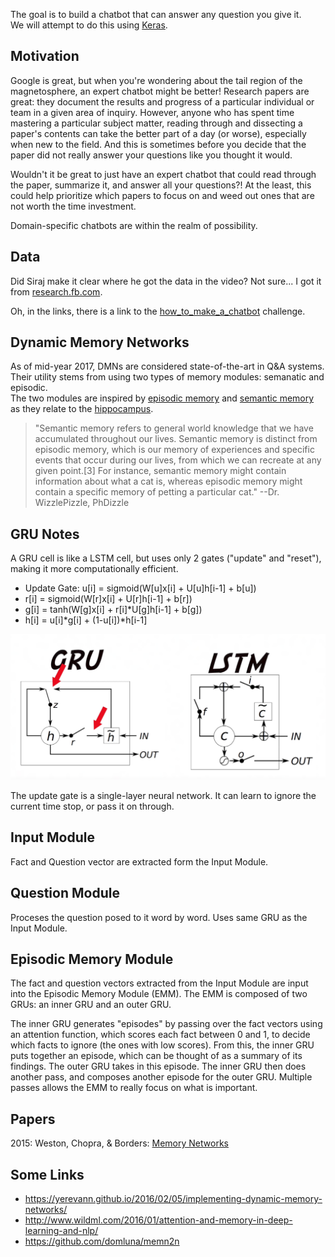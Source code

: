 

The goal is to build a chatbot that can answer any question you give it.  
We will attempt to do this using [Keras](https://keras.io/).

## Motivation
Google is great, but when you're wondering about the tail region of the
magnetosphere, an expert chatbot might be better!  Research papers are great:
they document the results and progress of a particular individual or team
in a given area of inquiry.  However, anyone who has spent time mastering
a particular subject matter, reading through and dissecting a paper's contents
can take the better part of a day (or worse), especially when new to the field.
And this is sometimes before you decide that the paper did not really answer
your questions like you thought it would.  

Wouldn't it be great to just have an expert chatbot that could read through the paper,
summarize it, and answer all your questions?!  At the least, this could help prioritize
which papers to focus on and weed out ones that are not worth the time investment.

Domain-specific chatbots are within the realm of possibility.  

## Data
Did Siraj make it clear where he got the data in the video?  Not sure... I got it 
from [research.fb.com](https://research.fb.com/downloads/babi/).

Oh, in the links, there is a link to the 
[how\_to\_make\_a\_chatbot](https://github.com/llSourcell/How_to_make_a_chatbot) challenge.

## Dynamic Memory Networks
As of mid-year 2017, DMNs are considered state-of-the-art in Q&A systems.  
Their utility stems from using two types of memory modules: semanatic and episodic.  
The two modules are inspired by [episodic memory](https://en.wikipedia.org/wiki/Episodic_memory)
and [semantic memory](https://en.wikipedia.org/wiki/Semantic_memory) as they relate
to the [hippocampus](https://en.wikipedia.org/wiki/Hippocampus).

> "Semantic memory refers to general world knowledge that we have accumulated throughout our lives. Semantic memory is distinct from episodic memory, which is our memory of experiences and specific events that occur during our lives, from which we can recreate at any given point.[3] For instance, semantic memory might contain information about what a cat is, whereas episodic memory might contain a specific memory of petting a particular cat."  --Dr. WizzlePizzle, PhDizzle


## GRU Notes
A GRU cell is like a LSTM cell, but uses only 2 gates ("update" and "reset"), making it more computationally
efficient.

* Update Gate: u[i] = sigmoid(W[u]x[i] + U[u]h[i-1] + b[u])
* r[i] = sigmoid(W[r]x[i] + U[r]h[i-1] + b[r])
* g[i] = tanh(W[g]x[i] + r[i]\*U[g]h[i-1] + b[g])
* h[i] = u[i]\*g[i] + (1-u[i])\*h[i-1]

![gru-vs-lstm](./assets/GRU-vs-LSTM.png)

The update gate is a single-layer neural network. It can learn to ignore the current time stop, or pass
it on through. 

## Input Module
Fact and Question vector are extracted form the Input Module.

## Question Module
Proceses the question posed to it word by word. Uses same GRU as the Input Module. 

## Episodic Memory Module
The fact and question vectors extracted from the Input Module are input into the Episodic
Memory Module (EMM).  The EMM is composed of two GRUs: an inner GRU and an outer GRU.  

The inner GRU generates "episodes" by passing over the fact vectors using an attention
function, which scores each fact between 0 and 1, to decide which facts to ignore (the ones
with low scores).  From this, the inner GRU puts together an episode, which can be thought of 
as a summary of its findings.  The outer GRU takes in this episode.  The inner GRU then does
another pass, and composes another episode for the outer GRU. Multiple passes allows the EMM
to really focus on what is important.

## Papers
2015: Weston, Chopra, & Borders: [Memory Networks](https://arxiv.org/pdf/1410.3916.pdf)

## Some Links
* https://yerevann.github.io/2016/02/05/implementing-dynamic-memory-networks/
* http://www.wildml.com/2016/01/attention-and-memory-in-deep-learning-and-nlp/
* https://github.com/domluna/memn2n

